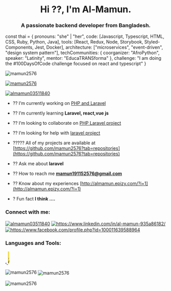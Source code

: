 <h1 align="center">Hi ??, I'm Al-Mamun.</h1>
<h3 align="center">A passionate backend developer from Bangladesh.</h3>
const thai = {
  pronouns: "she" | "her",
  code: [Javascript, Typescript, HTML, CSS, Ruby, Python, Java],
  tools: [React, Redux, Node, Storybook, Styled-Components, Jest, Docker],
  architecture: ["microservices", "event-driven", "design system pattern"],
  techCommunities: {
                        coorganizer: "AfroPython",
                        speaker: "Latinity",
                        mentor: "EducaTRANSforma"
                      },
 challenge: "I am doing the #100DaysOfCode challenge focused on react and typescript"
}

<p align="left"> <img src="https://komarev.com/ghpvc/?username=mamun2576&label=Profile%20views&color=0e75b6&style=flat" alt="mamun2576" /> </p>

<p align="left"> <a href="https://github.com/ryo-ma/github-profile-trophy"><img src="https://github-profile-trophy.vercel.app/?username=mamun2576" alt="mamun2576" /></a> </p>

<p align="left"> <a href="https://twitter.com/almamun03511840" target="blank"><img src="https://img.shields.io/twitter/follow/almamun03511840?logo=twitter&style=for-the-badge" alt="almamun03511840" /></a> </p>

- ?? I’m currently working on [PHP and Laravel](https://github.com/mamun2576?tab=repositories)

- ?? I’m currently learning **Laravel, react,vue js**

- ?? I’m looking to collaborate on [PHP Laravel project](https://github.com/mamun2576/laravel-8-school-management-system)

- ?? I’m looking for help with [laravel project](http://almamun.epizy.com/)

- ????? All of my projects are available at [https://github.com/mamun2576?tab=repositories](https://github.com/mamun2576?tab=repositories)

- ?? Ask me about **laravel**

- ?? How to reach me **mamun191152576@gmail.com**

- ?? Know about my experiences [http://almamun.epizy.com/?i=1](http://almamun.epizy.com/?i=1)

- ? Fun fact **I think ....**

<h3 align="left">Connect with me:</h3>
<p align="left">
<a href="https://twitter.com/almamun03511840" target="blank"><img align="center" src="https://raw.githubusercontent.com/rahuldkjain/github-profile-readme-generator/master/src/images/icons/Social/twitter.svg" alt="almamun03511840" height="30" width="40" /></a>
<a href="https://linkedin.com/in/https://www.linkedin.com/in/al-mamun-935a86182/" target="blank"><img align="center" src="https://raw.githubusercontent.com/rahuldkjain/github-profile-readme-generator/master/src/images/icons/Social/linked-in-alt.svg" alt="https://www.linkedin.com/in/al-mamun-935a86182/" height="30" width="40" /></a>
<a href="https://fb.com/https://www.facebook.com/profile.php?id=100011639588964" target="blank"><img align="center" src="https://raw.githubusercontent.com/rahuldkjain/github-profile-readme-generator/master/src/images/icons/Social/facebook.svg" alt="https://www.facebook.com/profile.php?id=100011639588964" height="30" width="40" /></a>
</p>

<h3 align="left">Languages and Tools:</h3>
<p align="left"> <a href="https://getbootstrap.com" target="_blank" rel="noreferrer"> <img src="https://raw.githubusercontent.com/devicons/devicon/master/icons/bootstrap/bootstrap-plain-wordmark.svg" alt="bootstrap" width="4JUdGzvrMFDWrUUwY3toJATSeNwjn54LkCnKBPRzDuhzi5vSepHfUckJNxRL2gjkNrSqtCoRUrEDAgRwsQvVCjZbRyFTLRNyDmT1a1boZVhttps://raw.githubusercontent.com/devicons/devicon/master/icons/c/c-original.svg" alt="c" width="4JUdGzvrMFDWrUUwY3toJATSeNwjn54LkCnKBPRzDuhzi5vSepHfUckJNxRL2gjkNrSqtCoRUrEDAgRwsQvVCjZbRyFTLRNyDmT1a1boZVhttps://raw.githubusercontent.com/devicons/devicon/master/icons/css3/css3-original-wordmark.svg" alt="css3" width="4JUdGzvrMFDWrUUwY3toJATSeNwjn54LkCnKBPRzDuhzi5vSepHfUckJNxRL2gjkNrSqtCoRUrEDAgRwsQvVCjZbRyFTLRNyDmT1a1boZV://raw.githubusercontent.com/devicons/devicon/master/icons/html5/html5-original-wordmark.svg" alt="html5" width="4JUdGzvrMFDWrUUwY3toJATSeNwjn54LkCnKBPRzDuhzi5vSepHfUckJNxRL2gjkNrSqtCoRUrEDAgRwsQvVCjZbRyFTLRNyDmT1a1boZVnoreferrer"> <img src="https://raw.githubusercontent.com/devicons/devicon/master/icons/javascript/javascript-original.svg" alt="javascript" width="4JUdGzvrMFDWrUUwY3toJATSeNwjn54LkCnKBPRzDuhzi5vSepHfUckJNxRL2gjkNrSqtCoRUrEDAgRwsQvVCjZbRyFTLRNyDmT1a1boZVraw.githubusercontent.com/devicons/devicon/master/icons/laravel/laravel-plain-wordmark.svg" alt="laravel" width="4JUdGzvrMFDWrUUwY3toJATSeNwjn54LkCnKBPRzDuhzi5vSepHfUckJNxRL2gjkNrSqtCoRUrEDAgRwsQvVCjZbRyFTLRNyDmT1a1boZVraw.githubusercontent.com/devicons/devicon/master/icons/mysql/mysql-original-wordmark.svg" alt="mysql" width="4JUdGzvrMFDWrUUwY3toJATSeNwjn54LkCnKBPRzDuhzi5vSepHfUckJNxRL2gjkNrSqtCoRUrEDAgRwsQvVCjZbRyFTLRNyDmT1a1boZVgithubusercontent.com/devicons/devicon/master/icons/php/php-original.svg" alt="php" width="4JUdGzvrMFDWrUUwY3toJATSeNwjn54LkCnKBPRzDuhzi5vSepHfUckJNxRL2gjkNrSqtCoRUrEDAgRwsQvVCjZbRyFTLRNyDmT1a1boZVraw.githubusercontent.com/devicons/devicon/master/icons/python/python-original.svg" alt="python" width="4JUdGzvrMFDWrUUwY3toJATSeNwjn54LkCnKBPRzDuhzi5vSepHfUckJNxRL2gjkNrSqtCoRUrEDAgRwsQvVCjZbRyFTLRNyDmT1a1boZVraw.githubusercontent.com/devicons/devicon/master/icons/react/react-original-wordmark.svg" alt="react" width="4JUdGzvrMFDWrUUwY3toJATSeNwjn54LkCnKBPRzDuhzi5vSepHfUckJNxRL2gjkNrSqtCoRUrEDAgRwsQvVCjZbRyFTLRNyDmT1a1boZVgithubusercontent.com/devicons/devicon/master/icons/vuejs/vuejs-original-wordmark.svg" alt="vuejs" width="40" height="40"/> </a> </p>

<p><img align="left" src="https://github-readme-stats.vercel.app/api/top-langs?username=mamun2576&show_icons=true&locale=en&layout=compact" alt="mamun2576" /></p>

<p>&nbsp;<img align="center" src="https://github-readme-stats.vercel.app/api?username=mamun2576&show_icons=true&locale=en" alt="mamun2576" /></p>

<p><img align="center" src="https://github-readme-streak-stats.herokuapp.com/?user=mamun2576&" alt="mamun2576" /></p>
